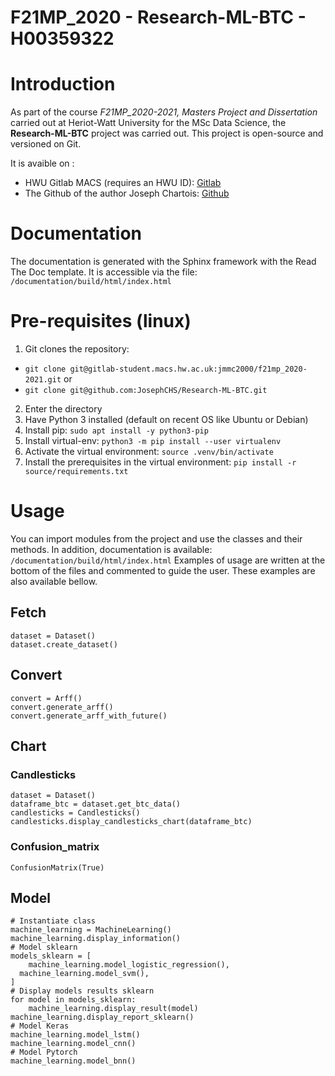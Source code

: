 # F21MP_2020 - Research-ML-BTC - H00359322


# Introduction

As part of the course *F21MP_2020-2021, Masters Project and Dissertation* carried out at Heriot-Watt University for the MSc Data Science, the **Research-ML-BTC** project was carried out.
This project is open-source and versioned on Git.


It is avaible on :
- HWU Gitlab MACS (requires an HWU ID): [Gitlab](https://gitlab-student.macs.hw.ac.uk/jmmc2000/f21mp_2020-2021)
- The Github of the author Joseph Chartois: [Github](https://github.com/JosephCHS/Research-ML-BTC)


# Documentation

The documentation is generated with the Sphinx framework with the Read The Doc template.
It is accessible via the file: `/documentation/build/html/index.html`

# Pre-requisites (linux)

1. Git clones the repository: 
- `git clone git@gitlab-student.macs.hw.ac.uk:jmmc2000/f21mp_2020-2021.git`
or
- `git clone git@github.com:JosephCHS/Research-ML-BTC.git`
2. Enter the directory 
3. Have Python 3 installed (default on recent OS like Ubuntu or Debian)
4. Install pip: `sudo apt install -y python3-pip`
5. Install virtual-env: `python3 -m pip install --user virtualenv`
6. Activate the virtual environment: `source .venv/bin/activate`
7. Install the prerequisites in the virtual environment: `pip install -r source/requirements.txt`


# Usage 

You can import modules from the project and use the classes and their methods.
In addition, documentation is available: `/documentation/build/html/index.html`
Examples of usage are written at the bottom of the files and commented to guide the user. 
These examples are also available bellow.


## Fetch
```
dataset = Dataset()  
dataset.create_dataset()
```

## Convert
```
convert = Arff()  
convert.generate_arff()  
convert.generate_arff_with_future()
```

## Chart

### Candlesticks
```
dataset = Dataset()  
dataframe_btc = dataset.get_btc_data()  
candlesticks = Candlesticks()  
candlesticks.display_candlesticks_chart(dataframe_btc)
```

### Confusion_matrix
```
ConfusionMatrix(True)
```

## Model
```
# Instantiate class  
machine_learning = MachineLearning()  
machine_learning.display_information()  
# Model sklearn  
models_sklearn = [  
    machine_learning.model_logistic_regression(),  
  machine_learning.model_svm(),  
]  
# Display models results sklearn  
for model in models_sklearn:  
    machine_learning.display_result(model)  
machine_learning.display_report_sklearn()  
# Model Keras  
machine_learning.model_lstm()  
machine_learning.model_cnn()  
# Model Pytorch  
machine_learning.model_bnn()
```
